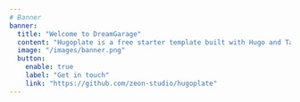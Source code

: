 ```yaml
---
# Banner
banner:
  title: "Welcome to DreamGarage"
  content: "Hugoplate is a free starter template built with Hugo and TailwindCSS, providing everything you need to jumpstart your Hugo project and save valuable time."
  image: "/images/banner.png"
  button:
    enable: true
    label: "Get in touch"
    link: "https://github.com/zeon-studio/hugoplate"
---
```

